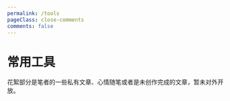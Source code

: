 ```yaml
---
permalink: /tools
pageClass: close-comments
comments: false
---
```


# 常用工具

花絮部分是笔者的一些私有文章、心情随笔或者是未创作完成的文章，暂未对外开放。

